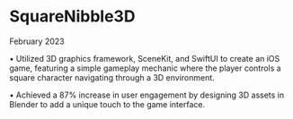 # SquareNibble3D

February 2023

• Utilized 3D graphics framework, SceneKit, and SwiftUI to create an iOS game, featuring a simple gameplay mechanic where the player controls a square character navigating through a 3D environment.

• Achieved a 87% increase in user engagement by designing 3D assets in Blender to add a unique touch to the game interface.
